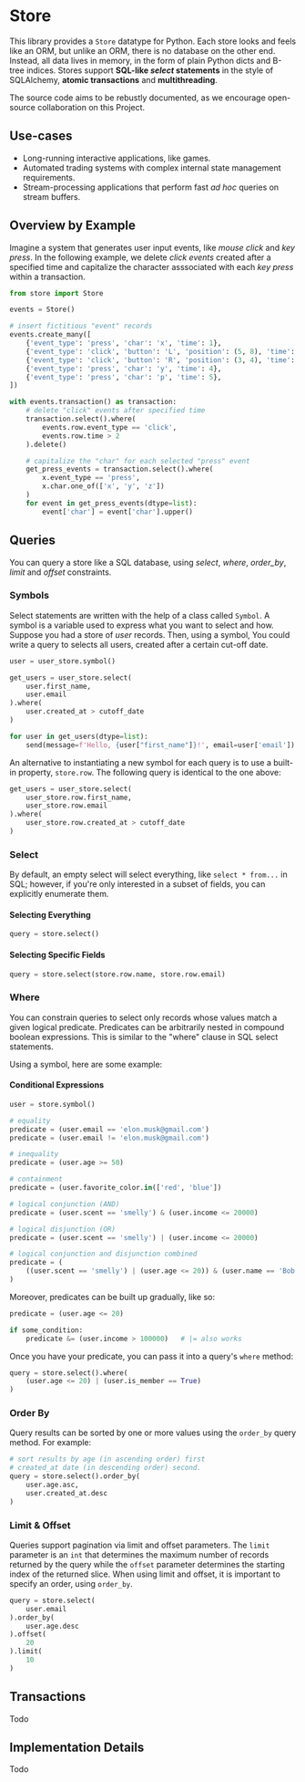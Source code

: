 # Store
This library provides a `Store` datatype for Python. Each store looks and feels
like an ORM, but unlike an ORM, there is no database on the other end. Instead,
all data lives in memory, in the form of plain Python dicts and B-tree indices.
Stores support **SQL-like _select_ statements** in the style of SQLAlchemy,
**atomic transactions** and **multithreading**.

The source code aims to be rebustly documented, as we encourage open-source
collaboration on this Project.

## Use-cases
- Long-running interactive applications, like games.
- Automated trading systems with complex internal state management requirements.
- Stream-processing applications that perform fast _ad hoc_ queries on stream buffers.

## Overview by Example
Imagine a system that generates user input events, like _mouse click_ and _key
press_. In the following example, we delete _click events_ created after a
specified time and capitalize the character asssociated with each _key press_
within a transaction.

```python
from store import Store

events = Store()

# insert fictitious "event" records
events.create_many([
    {'event_type': 'press', 'char': 'x', 'time': 1},
    {'event_type': 'click', 'button': 'L', 'position': (5, 8), 'time': 2},
    {'event_type': 'click', 'button': 'R', 'position': (3, 4), 'time': 3},
    {'event_type': 'press', 'char': 'y', 'time': 4},
    {'event_type': 'press', 'char': 'p', 'time': 5},
])

with events.transaction() as transaction:
    # delete "click" events after specified time
    transaction.select().where(
        events.row.event_type == 'click',
        events.row.time > 2
    ).delete()

    # capitalize the "char" for each selected "press" event
    get_press_events = transaction.select().where(
        x.event_type == 'press',
        x.char.one_of(['x', 'y', 'z'])
    )
    for event in get_press_events(dtype=list):
        event['char'] = event['char'].upper()
```

## Queries
You can query a store like a SQL database, using _select_, _where_, _order_by_,
_limit_ and _offset_ constraints.

### Symbols
Select statements are written with the help of a class called `Symbol`. A symbol
is a variable used to express what you want to select and how. Suppose you had a
store of _user_ records. Then, using a symbol, You could write a query to
selects all users, created after a certain cut-off date.

```python
user = user_store.symbol()

get_users = user_store.select(
    user.first_name,
    user.email
).where(
    user.created_at > cutoff_date
)

for user in get_users(dtype=list):
    send(message=f'Hello, {user["first_name"]}!', email=user['email'])
```

An alternative to instantiating a new symbol for each query is to use a built-in
property, `store.row`. The following query is identical to the one above:

```python
get_users = user_store.select(
    user_store.row.first_name,
    user_store.row.email
).where(
    user_store.row.created_at > cutoff_date
)
```

### Select
By default, an empty select will select everything, like `select * from...` in
SQL; however, if you're only interested in a subset of fields, you can
explicitly enumerate them.

#### Selecting Everything
```python
query = store.select()
```

#### Selecting Specific Fields
```python
query = store.select(store.row.name, store.row.email)
```

### Where
You can constrain queries to select only records whose values match a given
logical predicate. Predicates can be arbitrarily nested in compound boolean
expressions. This is similar to the "where" clause in SQL select statements.

Using a symbol, here are some example:

#### Conditional Expressions
```python
user = store.symbol()

# equality
predicate = (user.email == 'elon.musk@gmail.com')
predicate = (user.email != 'elon.musk@gmail.com')

# inequality
predicate = (user.age >= 50)

# containment
predicate = (user.favorite_color.in(['red', 'blue'])

# logical conjunction (AND)
predicate = (user.scent == 'smelly') & (user.income <= 20000)

# logical disjunction (OR)
predicate = (user.scent == 'smelly') | (user.income <= 20000)

# logical conjunction and disjunction combined
predicate = (
    ((user.scent == 'smelly') | (user.age <= 20)) & (user.name == 'Bob')
)
```

Moreover, predicates can be built up gradually, like so:

```python
predicate = (user.age <= 20)

if some_condition:
    predicate &= (user.income > 100000)   # |= also works
```

Once you have your predicate, you can pass it into a query's `where` method:

```python
query = store.select().where(
    (user.age <= 20) | (user.is_member == True)
)
```

### Order By
Query results can be sorted by one or more values using the `order_by` query
method. For example:

```python
# sort results by age (in ascending order) first
# created_at date (in descending order) second.
query = store.select().order_by(
    user.age.asc,
    user.created_at.desc
)
```

### Limit & Offset
Queries support pagination via limit and offset parameters. The `limit`
parameter is an `int` that determines the maximum number of records returned by
the query while the `offset` parameter determines the starting index of the
returned slice. When using limit and offset, it is important to specify an order, using
`order_by`.

```python
query = store.select(
    user.email
).order_by(
    user.age.desc
).offset(
    20
).limit(
    10
)
```

## Transactions
Todo

## Implementation Details
Todo